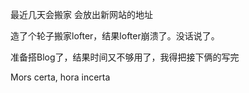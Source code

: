 最近几天会搬家
会放出新网站的地址




造了个轮子搬家lofter，结果lofter崩溃了。没话说了。

准备搭Blog了，结果时间又不够用了，我得把接下俩的写完


Mors certa, hora incerta

